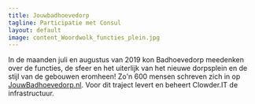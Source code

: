 ```yaml
---
title: Jouwbadhoevedorp
tagline: Participatie met Consul
layout: default
image: content_Woordwolk_functies_plein.jpg
---
```

In de maanden juli en augustus van 2019 kon Badhoevedorp meedenken over de functies, de sfeer en het uiterlijk van het nieuwe dorpsplein en de stijl van de gebouwen eromheen! Zo'n 600 mensen schreven zich in op [JouwBadhoevedorp.nl](https://www.joubadhoevedorp.nl). Voor dit traject levert en beheert Clowder.IT de infrastructuur.